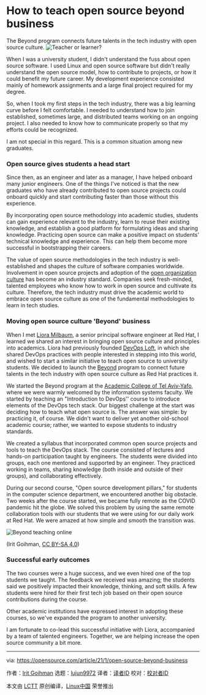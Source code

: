 [#]: collector: (lujun9972)
[#]: translator: (duoluoxiaosheng )
[#]: reviewer: ( )
[#]: publisher: ( )
[#]: url: ( )
[#]: subject: (How to teach open source beyond business)
[#]: via: (https://opensource.com/article/21/1/open-source-beyond-business)
[#]: author: (Irit Goihman https://opensource.com/users/iritgoihman)

How to teach open source beyond business
======
The Beyond program connects future talents in the tech industry with
open source culture.
![Teacher or learner?][1]

When I was a university student, I didn't understand the fuss about open source software. I used Linux and open source software but didn't really understand the open source model, how to contribute to projects, or how it could benefit my future career. My development experience consisted mainly of homework assignments and a large final project required for my degree.

So, when I took my first steps in the tech industry, there was a big learning curve before I felt comfortable. I needed to understand how to join established, sometimes large, and distributed teams working on an ongoing project. I also needed to know how to communicate properly so that my efforts could be recognized.

I am not special in this regard. This is a common situation among new graduates.

### Open source gives students a head start

Since then, as an engineer and later as a manager, I have helped onboard many junior engineers. One of the things I've noticed is that the new graduates who have already contributed to open source projects could onboard quickly and start contributing faster than those without this experience.

By incorporating open source methodology into academic studies, students can gain experience relevant to the industry, learn to reuse their existing knowledge, and establish a good platform for formulating ideas and sharing knowledge. Practicing open source can make a positive impact on students' technical knowledge and experience. This can help them become more successful in bootstrapping their careers.

The value of open source methodologies in the tech industry is well-established and shapes the culture of software companies worldwide. Involvement in open source projects and adoption of the [open organization culture][2] has become an industry standard. Companies seek fresh-minded, talented employees who know how to work in open source and cultivate its culture. Therefore, the tech industry must drive the academic world to embrace open source culture as one of the fundamental methodologies to learn in tech studies.

### Moving open source culture 'Beyond' business

When I met [Liora Milbaum][3], a senior principal software engineer at Red Hat, I learned we shared an interest in bringing open source culture and principles into academics. Liora had previously founded [DevOps Loft][4], in which she shared DevOps practices with people interested in stepping into this world, and wished to start a similar initiative to teach open source to university students. We decided to launch the [Beyond][5] program to connect future talents in the tech industry with open source culture as Red Hat practices it.

We started the Beyond program at the [Academic College of Tel Aviv-Yafo][6], where we were warmly welcomed by the information systems faculty. We started by teaching an "Introduction to DevOps'' course to introduce elements of the DevOps tech stack. Our biggest challenge at the start was deciding how to teach what open source is. The answer was simple: by practicing it, of course. We didn't want to deliver yet another old-school academic course; rather, we wanted to expose students to industry standards.

We created a syllabus that incorporated common open source projects and tools to teach the DevOps stack. The course consisted of lectures and hands-on participation taught by engineers. The students were divided into groups, each one mentored and supported by an engineer. They practiced working in teams, sharing knowledge (both inside and outside of their groups), and collaborating effectively.

During our second course, "Open source development pillars," for students in the computer science department, we encountered another big obstacle. Two weeks after the course started, we became fully remote as the COVID pandemic hit the globe. We solved this problem by using the same remote collaboration tools with our students that we were using for our daily work at Red Hat. We were amazed at how simple and smooth the transition was.

![Beyond teaching online][7]

(Irit Goihman, [CC BY-SA 4.0][8])

### Successful early outcomes

The two courses were a huge success, and we even hired one of the top students we taught. The feedback we received was amazing; the students said we positively impacted their knowledge, thinking, and soft skills. A few students were hired for their first tech job based on their open source contributions during the course.

Other academic institutions have expressed interest in adopting these courses, so we've expanded the program to another university.

I am fortunate to co-lead this successful initiative with Liora, accompanied by a team of talented engineers. Together, we are helping increase the open source community a bit more.

--------------------------------------------------------------------------------

via: https://opensource.com/article/21/1/open-source-beyond-business

作者：[Irit Goihman][a]
选题：[lujun9972][b]
译者：[译者ID](https://github.com/译者ID)
校对：[校对者ID](https://github.com/校对者ID)

本文由 [LCTT](https://github.com/LCTT/TranslateProject) 原创编译，[Linux中国](https://linux.cn/) 荣誉推出

[a]: https://opensource.com/users/iritgoihman
[b]: https://github.com/lujun9972
[1]: https://opensource.com/sites/default/files/styles/image-full-size/public/lead-images/osdc-lead-teacher-learner.png?itok=rMJqBN5G (Teacher or learner?)
[2]: https://opensource.com/open-organization/resources/open-org-definition
[3]: https://www.linkedin.com/in/lioramilbaum
[4]: https://www.devopsloft.io/
[5]: https://research.redhat.com/blog/2020/05/24/open-source-development-course-and-devops-methodology/
[6]: https://www.int.mta.ac.il/
[7]: https://opensource.com/sites/default/files/pictures/beyond_mta.png (Beyond teaching online)
[8]: https://creativecommons.org/licenses/by-sa/4.0/
